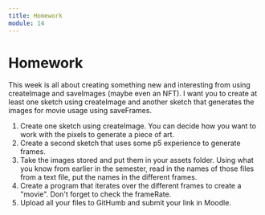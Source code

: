```yaml
---
title: Homework
module: 14
---
```


# Homework

This week is all about creating something new and interesting from using createImage and saveImages (maybe even an NFT).  I want you to create at least one sketch using createImage and another sketch that generates the images for movie usage using saveFrames.

1. Create one sketch using createImage. You can decide how you want to work with the pixels to generate a piece of art.
2. Create a second sketch that uses some p5 experience to generate frames.
3. Take the images stored and put them in your assets folder.  Using what you know from earlier in the semester, read in the names of those files from a text file, put the names in the different frames.
4. Create a program that iterates over the different frames to create a "movie". Don't forget to check the frameRate.
5. Upload all your files to GitHumb and submit your link in Moodle.